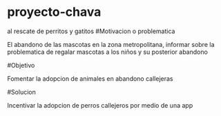 # proyecto-chava
al rescate de perritos y gatitos
#Motivacion o problematica

El abandono de las mascotas en la zona metropolitana, informar sobre la problematica de regalar mascotas a los niños y su posterior abandono

#Objetivo

Fomentar la adopcion de animales en abandono callejeras

#Solucion

Incentivar la adopcion de perros callejeros por medio de una app

